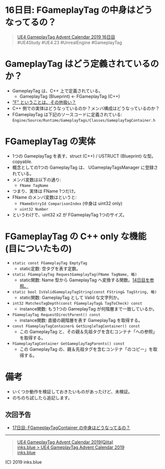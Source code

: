 # 16日目: FGameplayTag の中身はどうなってるの？

> [UE4 GameplayTag Advent Calendar 2019 16日目](https://qiita.com/advent-calendar/2019/ue4-gameplaytag)  
>#UE4Study #UE4.23 #UnrealEngine #GameplayTag

# GameplayTag はどう定義されているのか？

* GameplayTag は、C++ 上で定義されている。
    * GameplayTag (Blueprint) ← FGameplayTag (C++)
* ["F" ということは、その他扱い？](https://docs.unrealengine.com/ja/Programming/Introduction/index.html#クラス名のプレフィックス)
* C++ 側での実体はどうなっているのか？メンバ構成はどうなっているのか？
* FGameplayTag は下記のソースコードに定義されている:  
`Engine/Source/Runtime/GameplayTags/Classes/GameplayTagContainer.h` 

# FGameplayTag の実体

* 1つの GameplayTag を表す、struct (C++) / USTRUCT (Blueprint) な型。copyable.
* 概念としての1つの GameplayTag は、 UGameplayTagsManager に登録されている。
* メンバ変数は以下の通り:
    * `FName TagName`
* つまり、実体は FName 1つだけ。
* FName のメンバ変数はというと:
    * `FNameEntryId ComparisonIndex` (中身は uint32 only)
    * `uint32 Number`
* というわけで、uint32 x2 が FGameplayTag 1つのサイズ。

# FGameplayTag の C++ only な機能 (目についたもの)

* `static const FGameplayTag EmptyTag`
    * static定数: 空タグを表す定数。
* `static FGameplayTag RequestGameplayTag(FName TagName, 略)`
    * static関数: Name 型から GameplayTag へ変換する関数。[14日目を参照。](./Day14-ConvertFromOrToString.md)
* `static bool IsValidGameplayTagString(const FString& TagString, 略)`
    * static関数: GameplayTag として Valid な文字列か。
* `int32 MatchesTagDepth(const FGameplayTag& TagToCheck) const`
    * instance関数: もう1つの GameplayTag が何階層まで一致しているか。
* `FGameplayTag RequestDirectParent() const`
    * instance関数: 直接の親階層を表す GameplayTag を取得する。
* `const FGameplayTagContainer& GetSingleTagContainer() const`
    * この GameplayTag と、その親＆先祖タグを含むコンテナ「への参照」を取得する。
* `FGameplayTagContainer GetGameplayTagParents() const`
    * この GameplayTag の、親＆先祖タグを含むコンテナ「のコピー」を取得する。

# 備考

* いくつか動作を検証しておきたいものがあったけど、未検証。
* のちのち試したら追記します。

## 次回予告

* [17日目: FGameplayTagContainer の中身はどうなってるの？](./Day17-FGameplayTagContainer.md)

---

> [UE4 GameplayTag Advent Calendar 2019(Qiita)](https://qiita.com/advent-calendar/2019/ue4-gameplaytag)  
> [inks.blue > UE4 GameplayTag Advent Calendar 2019](./Index.md)  
> [inks.blue](../../)

(C) 2019 inks.blue
